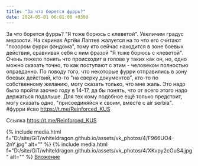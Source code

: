 ```yaml
---
title: "За что борется фуррь?"
date: 2024-05-01 06:01:00 +0300
---
```


За что борется фуррь?
"Я тоже борюсь с клеветой". Увеличим градус мерзости.
На скринах Артём Лаптев жалуется на то что его считают "позором фурри фэндома", тому кто сейчас находится в зоне боевых действия, сравнивая себя с ним фразой "Я тоже борюсь с клеветой".
Очень тяжело понять что происходит в голове у таких как он, но, одно можно сказать точно, то как поступают с этим - человеком полностью оправданно.
По поводу того, что некоторые фурри отправились в зону боевых действий, кто-то "на сверку документов", кто-то по собственному желанию, могу сказать только, что мне жаль. Это надо было пройти заочно году в 14-17, да бы понять, что от всего этого надо держаться подальше.
Для тех кому подобное ещё только предстоит, могу сказать одно, "присоединяйся к своим, вместе с air serbia".
#фурри #сво
https://t.me/Reinforced_KUS


Ссылка
https://t.me/Reinforced_KUS

{% include media.html f="D:/site/GiT/whiteldragon.github.io/assets/vk_photos/4/F966UO4-2nY.jpg" alt="" %}
{% include media.html f="D:/site/GiT/whiteldragon.github.io/assets/vk_photos/4/XKvpy2cOuS4.jpg" alt="" %}
[Вложение](https://t.me/Reinforced_KUS)
